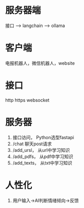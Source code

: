 # 服务器端
接口 --> langchain --> ollama
# 客户端
电报机器人，微信机器人，website
# 接口
http https websocket

# 服务器
1. 接口访问， Python选型fastapi
2. /chat    聊天post请求
3. /add_ursl， 从url中学习知识
4. /add_pdfs， 从pdf中学习知识
5. /add_texts， 从txt中学习知识

# 人性化
1. 用户输入->AI判断情绪倾向->反馈
